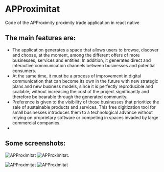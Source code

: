 # APProximitat
Code of the APProximity proximity trade application in react native
## The main features are: 
- The application generates a space that allows users to browse, discover and choose, at the moment, among the different offers of more businesses, services and entities. In addition, it generates direct and interactive communication channels between businesses and potential consumers.
- At the same time, it must be a process of improvement in digital communication that can become its own in the future with new strategic plans and new business models, since it is perfectly reproducible and scalable, without increasing the cost of the project significantly and therefore be bearable through the generated community.
- Preference is given to the visibility of those businesses that prioritize the sale of sustainable products and services. This free digitization tool for small businesses introduces them to a technological advance without relying on proprietary software or competing in spaces invaded by large commercial companies.
- 
## Some screenshots:
![APProximitat](https://a.fsdn.com/con/app/proj/rhinos/screenshots/screenshot2.png)
![APProximitat](https://approximitat.cat/imgs-github/IMG_2122.jpg.).

![APProximitat](https://a.fsdn.com/con/app/proj/rhinos/screenshots/screenshot2.png)
![APProximitat](https://a.fsdn.com/con/app/proj/rhinos/screenshots/screenshot3.png)
